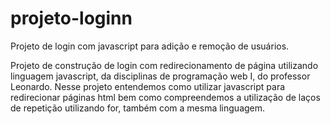 # projeto-loginn 
Projeto de login com javascript para adição e remoção de usuários.

Projeto de construção de login com redirecionamento de página utilizando linguagem javascript, da disciplinas de programação web I, do professor Leonardo.
Nesse projeto entendemos como utilizar javascript para redirecionar páginas html bem como compreendemos a utilização de laços de repetição utilizando for, também com a mesma linguagem.